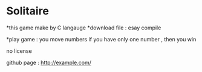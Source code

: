# Solitaire
*this game make by C langauge
*download file :  esay compile

*play game :  you move numbers
 if you have only one number , then you win

no license

github page : <http://example.com/>
